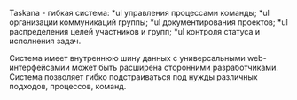 Taskana - гибкая система:
*ul управления процессами команды;
*ul организации коммуникаций группы;
*ul документирования проектов;
*ul распределения целей участников и групп;
*ul контроля статуса и исполнения задач.

Система имеет внутреннюю шину данных с универсальными web-интерфейсамии может быть расширена сторонними разработчиками.
Система позволяет гибко подстраиваться под нужды различных подходов, процессов, команд.
